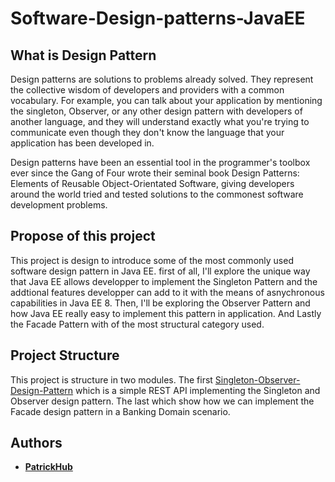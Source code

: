 # Software-Design-patterns-JavaEE

## What is Design Pattern

Design patterns are solutions to problems already solved. They represent the collective wisdom of developers and providers with a common vocabulary. For example, you can talk about your application by mentioning the singleton, Observer, or any other design pattern with developers of another language, and they will understand exactly what you're trying to communicate even though they don't know the language that your application has been developed in.

Design patterns have been an essential tool in the programmer's toolbox ever since the Gang of Four wrote their seminal book Design Patterns: Elements of Reusable Object-Orientated Software, giving developers around the world tried and tested solutions to the commonest software development problems.

## Propose of this project

This project is design to introduce some of the most commonly used software design pattern in Java EE. first of all, I'll explore the unique way that Java EE allows developper to implement the Singleton Pattern and the addtional features developper can add to it with the means of asnychronous capabilities in Java EE 8. Then, I'll be exploring the Observer Pattern and how Java EE really easy to implement this pattern in application. And Lastly the Facade Pattern with of the most structural category used.

## Project Structure

This project is structure in two modules. The first [Singleton-Observer-Design-Pattern](https://github.com/patrickHub/Software-Design-patterns-JavaEE/tree/master/singleton-observer-design-pattern) which is a simple REST API implementing the Singleton and Observer design pattern. The last which show how we can implement the Facade design pattern in a Banking Domain scenario.

## Authors

- **[PatrickHub](https://github.com/patrickHub)**
